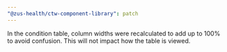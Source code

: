 ```yaml
---
"@zus-health/ctw-component-library": patch
---
```


In the condition table, column widths were recalculated to add up to 100% to avoid confusion. This will not impact how the table is viewed.
